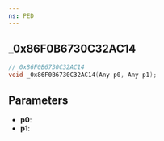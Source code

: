```yaml
---
ns: PED
---
```

## _0x86F0B6730C32AC14

```c
// 0x86F0B6730C32AC14
void _0x86F0B6730C32AC14(Any p0, Any p1);
```

## Parameters
* **p0**:
* **p1**:
